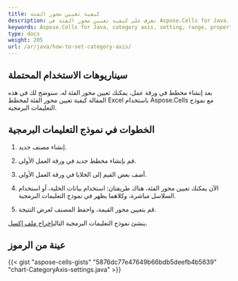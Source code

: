 ```yaml
---
title: كيفية تعيين محور الفئة
description: تعرف على كيفية تعيين محور الفئة في Aspose.Cells for Java. سيساعدك دليلنا على فهم كيفية تحديد نطاق محور الفئة وضبط خصائصه وتنسيق تسمياته.
keywords: Aspose.Cells for Java, category axis, setting, range, properties, formatting.
type: docs
weight: 205
url: /ar/java/how-to-set-category-axis/
---
```

##  **سيناريوهات الاستخدام المحتملة**
بعد إنشاء مخطط في ورقة عمل، يمكنك تعيين محور الفئة له. سنوضح لك في هذه المقالة كيفية تعيين محور الفئة لمخطط Excel باستخدام Aspose.Cells مع نموذج التعليمات البرمجية.

##  **الخطوات في نموذج التعليمات البرمجية**

1. إنشاء مصنف جديد.

2. قم بإنشاء مخطط جديد في ورقة العمل الأولى.

3. أضف بعض القيم إلى الخلايا في ورقة العمل الأولى.

4. الآن يمكنك تعيين محور الفئة، هناك طريقتان: استخدام بيانات الخلية، أو استخدام السلاسل مباشرة، وكلاهما يظهر في نموذج التعليمات البرمجية.

5. قم بتعيين محور القيمة، واحفظ المصنف لعرض النتيجة.

 ينشئ نموذج التعليمات البرمجية التالي[إخراج ملف إكسل](Output.xlsx).

##  **عينة من الرموز**
{{< gist "aspose-cells-gists" "5876dc77e47649b66bdb5deefb4b5639" "chart-CategoryAxis-settings.java" >}}
